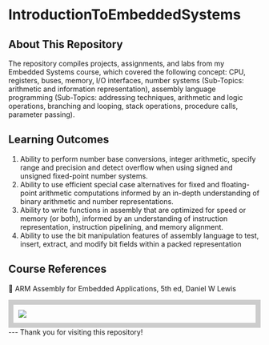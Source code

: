 # IntroductionToEmbeddedSystems

## About This Repository 
The repository compiles projects, assignments, and labs from my Embedded Systems course, which covered the following concept: CPU, registers, buses, memory, I/O interfaces, number systems (Sub-Topics: arithmetic and information representation), assembly language programming (Sub-Topics: addressing techniques, arithmetic and logic operations, branching and looping, stack operations, procedure calls, parameter passing). 

## Learning Outcomes
1. Ability to perform number base conversions, integer arithmetic, specify range and
precision and detect overflow when using signed and unsigned fixed-point number systems.
2. Ability to use efficient special case alternatives for fixed and floating-point arithmetic
computations informed by an in-depth understanding of binary arithmetic and number
representations.
3. Ability to write functions in assembly that are optimized for speed or memory (or both),
informed by an understanding of instruction representation, instruction pipelining, and
memory alignment.
4. Ability to use the bit manipulation features of assembly language to test, insert, extract,
and modify bit fields within a packed representation

## Course References
📖 ARM Assembly for Embedded Applications, 5th ed, Daniel W Lewis
<div style="border: 10px solid #ccc; padding: 10px; width = 200px">
  <img src="https://m.media-amazon.com/images/I/51-3yZJpv3L._SL1500_.jpg">
</div>
---
Thank you for visiting this repository!
